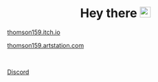 <h1 align="center"> Hey there <img src="https://media.giphy.com/media/hvRJCLFzcasrR4ia7z/giphy.gif" width="25px"/> </h1>

[thomson159.itch.io](https://thomson159.itch.io)

[thomson159.artstation.com](https://thomson159.artstation.com)

<br />

[Discord](https://discordapp.com/users/716946817669005322)
